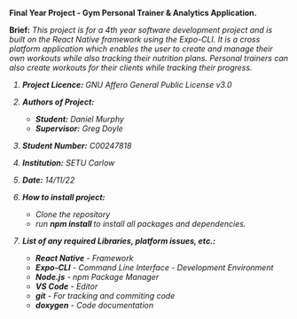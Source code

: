 <b>Final Year Project - Gym Personal Trainer & Analytics Application.</b>

<b>Brief:</b> <i>This project is for a 4th year software development project and is built on the React Native framework using the Expo-CLI. It is a cross platform application which enables the user to create and manage their own workouts while also tracking their nutrition plans. Personal trainers can also create workouts for their clients while tracking their progress. 

1. <b>Project Licence:</b> <i>GNU Affero General Public License v3.0</i>	
2. <b>Authors of Project:</b>
	- <b>Student:</b> Daniel Murphy
	- <b>Supervisor:</b> Greg Doyle
3. <b>Student Number:</b> C00247818
4. <b>Institution:</b> SETU Carlow
5. <b>Date:</b> 14/11/22<br>

6. <b>How to install project:</b>
	- Clone the repository
	- run <b>npm install </b>to install all packages and dependencies.
	
7. <b>List of any required Libraries, platform issues, etc.:</b>
	- <b>React Native</b> - Framework
    - <b>Expo-CLI</b> - Command Line Interface - Development Environment
	- <b>Node.js</b> - npm Package Manager
	- <b>VS Code</b> - Editor
	- <b>git</b> - For tracking and commiting code
	- <b>doxygen</b> - Code documentation
	


